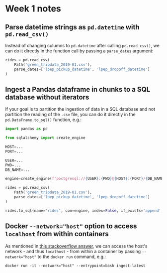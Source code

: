 # Week 1 notes

## Parse datetime strings as `pd.datetime` with `pd.read_csv()`

Instead of changing columns to `pd.datetime` after calling `pd.read_csv()`, we can do it directly in the function call by passing a `parse_dates` argument:

```python
rides = pd.read_csv(
    Path('green_tripdata_2019-01.csv'), 
    parse_dates=['lpep_pickup_datetime', 'lpep_dropoff_datetime']
)
```

## Ingest a Pandas dataframe in chunks to a SQL database without iterators

If your goal is to partition the ingestion of data in a SQL database and not partition the reading of the `.csv` file, you can do it directly in the `pd.DataFrame.to_sql()` function, e.g.:

```python
import pandas as pd

from sqlalchemy import create_engine

HOST=...
PORT=...

USER=...
PWD=...
DB_NAME=...

engine=create_engine(f'postgresql://{USER}:{PWD}@{HOST}:{PORT}/{DB_NAME}')

rides = pd.read_csv(
    Path('green_tripdata_2019-01.csv'), 
    parse_dates=['lpep_pickup_datetime', 'lpep_dropoff_datetime']
)

rides.to_sql(name='rides', con=engine, index=False, if_exists='append', chunksize=10000)
```

## Docker `--network="host"` option to access `localhost` from within containers

As mentioned in [this stackoverflow answer](https://stackoverflow.com/a/24326540/6660861), we can access the host's network - and thus `localhost` - from within a container by passing `--network="host"` to the `docker run` command, e.g.:

```
docker run -it --network="host" --entrypoint=bash ingest:latest
```

